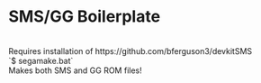 # SMS/GG Boilerplate<br>
<br>
Requires installation of https://github.com/bferguson3/devkitSMS<br>
`$ segamake.bat`<br>
Makes both SMS and GG ROM files!<br>


